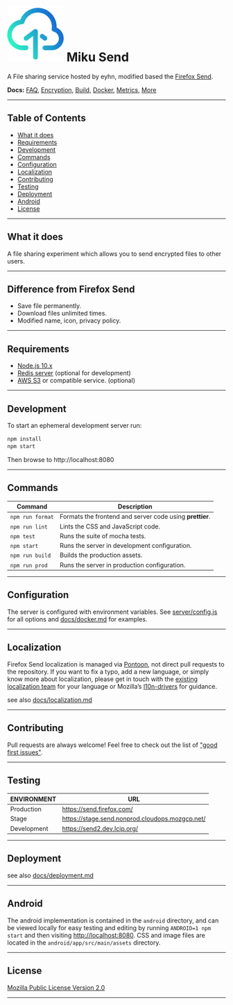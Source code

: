 # [![Miku Send](./assets/icon.svg)](https://send.eyhn.cloud/) Miku Send

A File sharing service hosted by eyhn, modified based the [Firefox Send](https://send.firefox.com/).

**Docs:** [FAQ](docs/faq.md), [Encryption](docs/encryption.md), [Build](docs/build.md), [Docker](docs/docker.md), [Metrics](docs/metrics.md), [More](docs/)

---

## Table of Contents

* [What it does](#what-it-does)
* [Requirements](#requirements)
* [Development](#development)
* [Commands](#commands)
* [Configuration](#configuration)
* [Localization](#localization)
* [Contributing](#contributing)
* [Testing](#testing)
* [Deployment](#deployment)
* [Android](#android)
* [License](#license)

---

## What it does

A file sharing experiment which allows you to send encrypted files to other users.

---

## Difference from Firefox Send

* Save file permanently.
* Download files unlimited times.
* Modified name, icon, privacy policy.

---

## Requirements

- [Node.js 10.x](https://nodejs.org/)
- [Redis server](https://redis.io/) (optional for development)
- [AWS S3](https://aws.amazon.com/s3/) or compatible service. (optional)

---

## Development

To start an ephemeral development server run:

```sh
npm install
npm start
```

Then browse to http://localhost:8080

---

## Commands

| Command          | Description |
|------------------|-------------|
| `npm run format` | Formats the frontend and server code using **prettier**.
| `npm run lint`   | Lints the CSS and JavaScript code.
| `npm test`       | Runs the suite of mocha tests.
| `npm start`      | Runs the server in development configuration.
| `npm run build`  | Builds the production assets.
| `npm run prod`   | Runs the server in production configuration.

---

## Configuration

The server is configured with environment variables. See [server/config.js](server/config.js) for all options and [docs/docker.md](docs/docker.md) for examples.

---

## Localization

Firefox Send localization is managed via [Pontoon](https://pontoon.mozilla.org/projects/test-pilot-firefox-send/), not direct pull requests to the repository. If you want to fix a typo, add a new language, or simply know more about localization, please get in touch with the [existing localization team](https://pontoon.mozilla.org/teams/) for your language or Mozilla’s [l10n-drivers](https://wiki.mozilla.org/L10n:Mozilla_Team#Mozilla_Corporation) for guidance.

see also [docs/localization.md](docs/localization.md)

---

## Contributing

Pull requests are always welcome! Feel free to check out the list of ["good first issues"](https://github.com/mozilla/send/issues?q=is%3Aopen+is%3Aissue+label%3A%22good+first+issue%22).

---

## Testing

| ENVIRONMENT | URL
|-------------|-----
| Production  | <https://send.firefox.com/>
| Stage       | <https://stage.send.nonprod.cloudops.mozgcp.net/>
| Development | <https://send2.dev.lcip.org/>

---

## Deployment

see also [docs/deployment.md](docs/deployment.md)

---

## Android

The android implementation is contained in the `android` directory, and can be viewed locally for easy testing and editing by running `ANDROID=1 npm start` and then visiting <http://localhost:8080>. CSS and image files are located in the `android/app/src/main/assets` directory.

---

## License

[Mozilla Public License Version 2.0](LICENSE)

---
